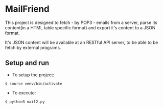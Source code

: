 # MailFriend

This project is designed to fetch - by POP3 - emails from a server,
parse its content(in a HTML table specific format) and export it's content to 
a JSON format.

It's JSON content will be available at an RESTful API server, 
to be able to be fetch by external programs.

## Setup and run

- To setup the project:

`$ source venv/bin/activate`

- To execute:

`$ python3 mail2.py`
